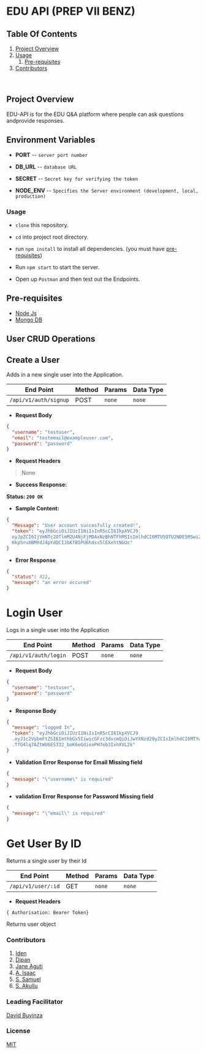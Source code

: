 # EDU API (PREP VII BENZ)

## Table Of Contents

1. [Project Overview](#project-overview)
2. [Usage](#usage)
   1. [Pre-requisites](#pre-requisites)
3. [Contributors](#contributors)

<br>

## **Project Overview**

EDU-API is for the EDU Q&A platform where people can ask questions andprovide responses.

## Environment Variables

- **PORT** -- `server port number`

- **DB_URL** -- `database URL`

- **SECRET** -- `Secret key for verifying the token`

- **NODE_ENV** -- `Specifies the Server environment (development, local, production)`

### **Usage**

- `clone` this repository.

- `cd` into project root directory.

- run `npm install` to install all dependencies. (you must have [pre-requisites](#pre-requisites))

- Run `npm start` to start the server.

- Open up `Postman` and then test out the Endpoints.

## **Pre-requisites**

- [Node Js](https://nodejs.org/en/download/)
- [Mongo DB](https://www.mongodb.com/try/download/community)

## **User CRUD Operations**

## Create a User

Adds in a new single user into the Application.

| End Point             | Method | Params | Data Type |
| --------------------- | ------ | ------ | --------- |
| `/api/v1/auth/signup` | POST   | `none` | `none`    |

- **Request Body**

```json
{
  "username": "testuser",
  "email": "testemail@exampleuser.com",
  "password": "password"
}
```

- **Request Headers**

> None

- **Success Response:**

**Status: `200 OK`**

- **Sample Content:**

```json
{
  "Message": "User account succesfully created!",
  "token": "eyJhbGciOiJIUzI1NiIsInR5cCI6IkpXVCJ9.
  eyJpZCI6IjVmNTc2OTlmM2U4NjFjMDAxNzBhNTFhMSIsImlhdCI6MTU5OTU2NDE5MSwiZXhwIjoxNTk5NjUwNTkxfQ.
  Hkp5ruXBMYdJ4pYdQCIJbKfB5PU6hdss5lEXehtNGUc"
}
```

- **Error Response**

```json
{
  "status": 422,
  "message": "an error occured"
}
```

# **Login User**

Logs in a single user into the Application

| End Point             | Method | Params | Data Type |
| --------------------- | ------ | ------ | --------- |
| `/api/v1/auth/login`  | POST   | `none` | `none`    |

- **Request Body**

```json
{
  "username": "testuser",
  "password": "password"
}
```

- **Response Body**

```json
{
  "message": "logged In",
  "token": "eyJhbGciOiJIUzI1NiIsInR5cCI6IkpXVCJ9
  .eyJ1c2VybmFtZSI6ImthbGx5IiwicGFzc3dvcmQiOiJwYXNzd29yZCIsImlhdCI6MTYwMDc4Mjc3MywiZXhwIjoxNjAwODY5MTczfQ
  .TfG4lq7AZtWU6ES332_boK6eGdiexPH7eb3IxhXVL2k"
}
```


- **Validation Error Response for Email Missing field**
```json
{
  "message": "\"username\" is required"
}
```
- **validation Error Response for Password Missing field**
```json
{
  "message": "\"email\" is required"
}
```

# Get User By ID

Returns a single user by their Id

| End Point             | Method | Params | Data Type |
| --------------------- | ------ | ------ | --------- |
| `/api/v1/user/:id`    | GET    | `none` | `none`    |

- **Request Headers**

`{ Authorisation: Bearer Token}`

Returns user object

### **Contributors**

1. [Iden](https://github.com/kallyas)
2. [Dipan](https://github.com/diphan-source)
3. [Jane Aguti](https://github.com/jane2k)
4. [A. Isaac](https://github.com/Eyezoh)
5. [S. Samuel](https://github.com/ssendisamuel)
6. [S. Akullu](https://github.com/sarahakullu)

### **Leading Facilitator**

[David Buyinza](https://github.com/davidgoodson)

### License

[MIT](/LICENSE)

